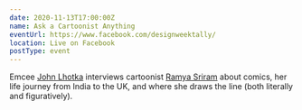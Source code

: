 ```yaml
---
date: 2020-11-13T17:00:00Z
name: Ask a Cartoonist Anything
eventUrl: https://www.facebook.com/designweektally/
location: Live on Facebook
postType: event
---
```

Emcee [John Lhotka](/#john-lhotka) interviews cartoonist [Ramya Sriram](/#ramya-sriram) about comics, her life journey from India to the UK, and where she draws the line (both literally and figuratively).
